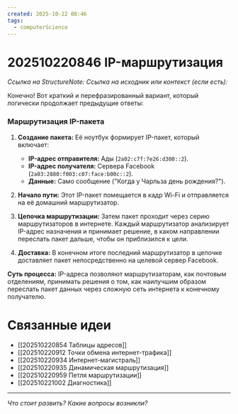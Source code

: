 ```yaml
---
created: 2025-10-22 08:46
tags:
  - computerScience
---
```

# 202510220846 IP-маршрутизация

*Ссылка на StructureNote:*
*Ссылка на исходник или контекст (если есть):*

Конечно! Вот краткий и перефразированный вариант, который логически продолжает предыдущие ответы:

### Маршрутизация IP-пакета

1. **Создание пакета:** Её ноутбук формирует IP-пакет, который включает:
    * **IP-адрес отправителя:** Ады (`2a02:c7f:7e26:d300::2`).
    * **IP-адрес получателя:** Сервера Facebook (`2a03:2880:f003:c07:face:b00c::2`).
    * **Данные:** Само сообщение ("Когда у Чарльза день рождения?").

2. **Начало пути:** Этот IP-пакет помещается в кадр Wi-Fi и отправляется на её домашний маршрутизатор.
3. **Цепочка маршрутизации:** Затем пакет проходит через серию маршрутизаторов в интернете. Каждый маршрутизатор анализирует IP-адрес назначения и принимает решение, в каком направлении переслать пакет дальше, чтобы он приблизился к цели.
4. **Доставка:** В конечном итоге последний маршрутизатор в цепочке доставляет пакет непосредственно на целевой сервер Facebook.

**Суть процесса:** IP-адреса позволяют маршрутизаторам, как почтовым отделениям, принимать решения о том, как наилучшим образом переслать пакет данных через сложную сеть интернета к конечному получателю.

# Связанные идеи

- [[202510220854 Таблицы адресов]]
- [[202510220912 Точки обмена интернет-трафика]]
- [[202510220934 Интернет-магистраль]]
- [[202510220935 Динамическая маршрутизация]]
- [[202510220959 Петля маршрутизации]]
- [[202510221002 Диагностика]]

---

*Что стоит развить? Какие вопросы возникли?*
